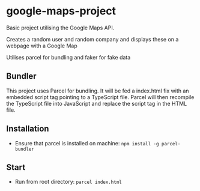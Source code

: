 # google-maps-project

Basic project utilising the Google Maps API.

Creates a random user and random company and displays these on a webpage with a Google Map

Utilises parcel for bundling and faker for fake data

## Bundler

This project uses Parcel for bundling. It will be fed a index.html fix with an embedded script tag pointing
to a TypeScript file. Parcel will then recompile the TypeScript file into JavaScript and replace the script
tag in the HTML file.

## Installation

- Ensure that parcel is installed on machine: `npm install -g parcel-bundler`

## Start

- Run from root directory: `parcel index.html`
